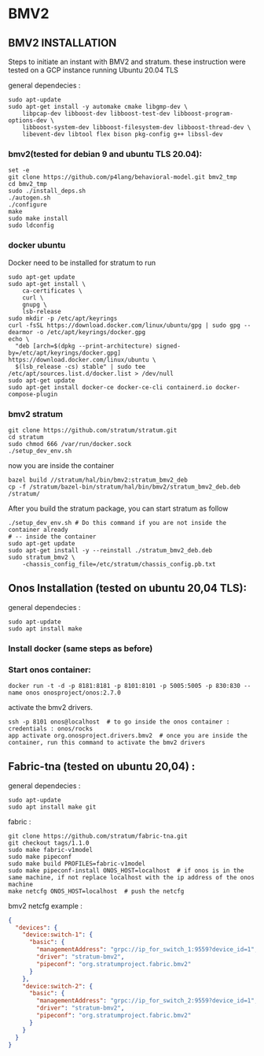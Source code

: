 # BMV2

## BMV2 INSTALLATION 
Steps to initiate an instant with BMV2 and stratum. 
these instruction were tested on a GCP instance running Ubuntu 20.04 TLS

general dependecies : 
```console
sudo apt-update
sudo apt-get install -y automake cmake libgmp-dev \
    libpcap-dev libboost-dev libboost-test-dev libboost-program-options-dev \
    libboost-system-dev libboost-filesystem-dev libboost-thread-dev \
    libevent-dev libtool flex bison pkg-config g++ libssl-dev
```
### bmv2(tested for debian 9 and ubuntu TLS 20.04): 
```console
set -e
git clone https://github.com/p4lang/behavioral-model.git bmv2_tmp
cd bmv2_tmp
sudo ./install_deps.sh
./autogen.sh
./configure
make
sudo make install
sudo ldconfig
```
### docker ubuntu
Docker need to be installed for stratum to run
```console
sudo apt-get update
sudo apt-get install \
    ca-certificates \
    curl \
    gnupg \
    lsb-release
sudo mkdir -p /etc/apt/keyrings
curl -fsSL https://download.docker.com/linux/ubuntu/gpg | sudo gpg --dearmor -o /etc/apt/keyrings/docker.gpg
echo \
  "deb [arch=$(dpkg --print-architecture) signed-by=/etc/apt/keyrings/docker.gpg] https://download.docker.com/linux/ubuntu \
  $(lsb_release -cs) stable" | sudo tee /etc/apt/sources.list.d/docker.list > /dev/null
sudo apt-get update
sudo apt-get install docker-ce docker-ce-cli containerd.io docker-compose-plugin
```
### bmv2 stratum
```console
git clone https://github.com/stratum/stratum.git
cd stratum
sudo chmod 666 /var/run/docker.sock
./setup_dev_env.sh
```
now you are inside the container
```console
bazel build //stratum/hal/bin/bmv2:stratum_bmv2_deb
cp -f /stratum/bazel-bin/stratum/hal/bin/bmv2/stratum_bmv2_deb.deb /stratum/
```
After you build the stratum package, you can start stratum as follow
```console
./setup_dev_env.sh # Do this command if you are not inside the container already
# -- inside the container
sudo apt-get update 
sudo apt-get install -y --reinstall ./stratum_bmv2_deb.deb
sudo stratum_bmv2 \
    -chassis_config_file=/etc/stratum/chassis_config.pb.txt
```
## Onos Installation  (tested on ubuntu 20,04 TLS): 
general dependecies : 
```console
sudo apt-update
sudo apt install make
```

### Install docker (same steps as before)
### Start onos container: 
```console
docker run -t -d -p 8181:8181 -p 8101:8101 -p 5005:5005 -p 830:830 --name onos onosproject/onos:2.7.0
```
activate the bmv2 drivers.
```console
ssh -p 8101 onos@localhost  # to go inside the onos container : credentials : onos/rocks
app activate org.onosproject.drivers.bmv2  # once you are inside the container, run this command to activate the bmv2 drivers
```
## Fabric-tna (tested on ubuntu 20,04) :
general dependecies : 
```console
sudo apt-update
sudo apt install make git
```

fabric : 
```console
git clone https://github.com/stratum/fabric-tna.git
git checkout tags/1.1.0
sudo make fabric-v1model
sudo make pipeconf
sudo make build PROFILES=fabric-v1model
sudo make pipeconf-install ONOS_HOST=localhost  # if onos is in the same machine, if not replace localhost with the ip address of the onos machine
make netcfg ONOS_HOST=localhost  # push the netcfg
```


bmv2 netcfg example :
```json
{
  "devices": {
    "device:switch-1": {
      "basic": {
        "managementAddress": "grpc://ip_for_switch_1:9559?device_id=1",
        "driver": "stratum-bmv2",
        "pipeconf": "org.stratumproject.fabric.bmv2"
      }
    },
    "device:switch-2": {
      "basic": {
        "managementAddress": "grpc://ip_for_switch_2:9559?device_id=1",
        "driver": "stratum-bmv2",
        "pipeconf": "org.stratumproject.fabric.bmv2"
      }
    }
  }
}
```


